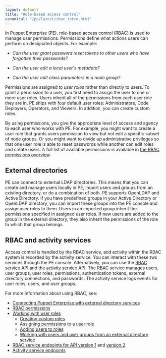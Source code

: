```yaml
---
layout: default
title: "Role-based access control"
canonical: "/pe/latest/rbac_intro.html"
---
```


In Puppet Enterprise (PE), role-based access control (RBAC) is used to manage user permissions. Permissions define what actions users can perform on designated objects. For example:

- *Can the user grant password reset tokens to other users who have forgotten their passwords?*

- *Can the user edit a local user's metadata?*

- *Can the user edit class parameters in a node group?*

Permissions are assigned to *user roles* rather than directly to users. To grant a permission to a user, you first need to assign the user to one or more user roles. Users inherit all of the permissions from each user role they are in. PE ships with four default user roles: Administrators, Code Deployers, Operators, and Viewers. In addition, you can create custom roles.

By using permissions, you give the appropriate level of access and agency to each user who works with PE. For example, you might want to create a user role that grants users permission to view but not edit a specific subset of node groups. Or you might want to divide up administrative privileges so that one user role is able to reset passwords while another can edit roles and create users. A full list of available permissions is available in [the RBAC permissions overview](./rbac_permissions.html).

## External directories
PE can connect to external LDAP directories. This means that you can create and manage users locally in PE, import users and groups from an existing directory, or do a combination of both. PE supports OpenLDAP and Active Directory. If you have predefined groups in your Active Directory or OpenLDAP directory, you can import these groups into the PE console and assign user roles to them. Users in an imported group inherit the permissions specified in assigned user roles. If new users are added to the group in the external directory, they also inherit the permissions of the role to which that group belongs.

## RBAC and activity services
Access control is handled by the RBAC service, and activity within the RBAC system is recorded by the activity service. You can interact with these two services through the PE console. Alternatively, you can use the [RBAC service API](./rbac_serviceindex_v1.html) and the [activity service API](./rbac_activityapis.html). The RBAC service manages users, user groups, user roles, permissions, authentication tokens, external directory connections, and passwords. The activity service logs events for user roles, users, and user groups.

For more information about using RBAC, see:

* [Connecting Puppet Enterprise with external directory services](./rbac_ldap.html)
* [RBAC permissions](./rbac_permissions.html)
* [Working with user roles](./rbac_user_roles.html)
	* [Creating custom roles](./rbac_user_roles.html#create-a-new-user-role)
	* [Assigning permissions to a user role](./rbac_user_roles.html#assign-permissions-to-a-user-role)
	* [Adding users to roles](./rbac_user_roles.html#add-a-user-to-a-user-role)
	* [Working with users and user groups from an external directory service](./rbac_user_roles.html#working-with-user-groups-and-users-from-an-external-directory-service)
* [RBAC service endpoints for API version 1](./rbac_serviceindex_v1.html) and [version 2](./rbac_serviceindex_v2.html)
* [Activity service endpoints](./rbac_activityapis.html)






